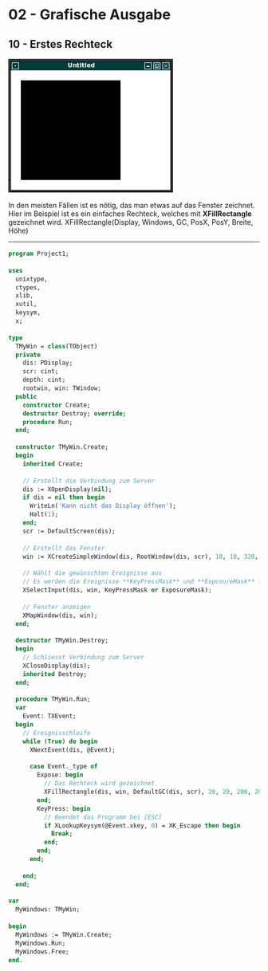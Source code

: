 # 02 - Grafische Ausgabe
## 10 - Erstes Rechteck

![image.png](image.png)

In den meisten Fällen ist es nötig, das man etwas auf das Fenster zeichnet.
Hier im Beispiel ist es ein einfaches Rechteck, welches mit **XFillRectangle** gezeichnet wird.
XFillRectangle(Display, Windows, GC, PosX, PosY, Breite, Höhe)

---

```pascal
program Project1;

uses
  unixtype,
  ctypes,
  xlib,
  xutil,
  keysym,
  x;

type
  TMyWin = class(TObject)
  private
    dis: PDisplay;
    scr: cint;
    depth: cint;
    rootwin, win: TWindow;
  public
    constructor Create;
    destructor Destroy; override;
    procedure Run;
  end;

  constructor TMyWin.Create;
  begin
    inherited Create;

    // Erstellt die Verbindung zum Server
    dis := XOpenDisplay(nil);
    if dis = nil then begin
      WriteLn('Kann nicht das Display öffnen');
      Halt(1);
    end;
    scr := DefaultScreen(dis);

    // Erstellt das Fenster
    win := XCreateSimpleWindow(dis, RootWindow(dis, scr), 10, 10, 320, 240, 1, BlackPixel(dis, scr), WhitePixel(dis, scr));

    // Wählt die gewünschten Ereignisse aus
    // Es werden die Ereignisse **KeyPressMask** und **ExposureMask** für die grafische Auzsgabe gebraucht.
    XSelectInput(dis, win, KeyPressMask or ExposureMask);

    // Fenster anzeigen
    XMapWindow(dis, win);
  end;

  destructor TMyWin.Destroy;
  begin
    // Schliesst Verbindung zum Server
    XCloseDisplay(dis);
    inherited Destroy;
  end;

  procedure TMyWin.Run;
  var
    Event: TXEvent;
  begin
    // Ereignisschleife
    while (True) do begin
      XNextEvent(dis, @Event);

      case Event._type of
        Expose: begin
          // Das Rechteck wird gezeichnet
          XFillRectangle(dis, win, DefaultGC(dis, scr), 20, 20, 200, 200);
        end;
        KeyPress: begin
          // Beendet das Programm bei [ESC]
          if XLookupKeysym(@Event.xkey, 0) = XK_Escape then begin
            Break;
          end;
        end;
      end;

    end;
  end;

var
  MyWindows: TMyWin;

begin
  MyWindows := TMyWin.Create;
  MyWindows.Run;
  MyWindows.Free;
end.
```


